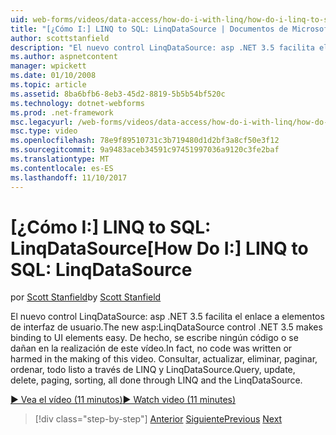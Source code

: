```yaml
---
uid: web-forms/videos/data-access/how-do-i-with-linq/how-do-i-linq-to-sql-linqdatasource
title: "[¿Cómo I:] LINQ to SQL: LinqDataSource | Documentos de Microsoft"
author: scottstanfield
description: "El nuevo control LinqDataSource: asp .NET 3.5 facilita el enlace a elementos de interfaz de usuario. De hecho, se escribe ningún código o se dañan en la realización de este vídeo. Consulta, upd..."
ms.author: aspnetcontent
manager: wpickett
ms.date: 01/10/2008
ms.topic: article
ms.assetid: 8ba6bfb6-8eb3-45d2-8819-5b5b54bf520c
ms.technology: dotnet-webforms
ms.prod: .net-framework
msc.legacyurl: /web-forms/videos/data-access/how-do-i-with-linq/how-do-i-linq-to-sql-linqdatasource
msc.type: video
ms.openlocfilehash: 78e9f89510731c3b719480d1d2bf3a8cf50e3f12
ms.sourcegitcommit: 9a9483aceb34591c97451997036a9120c3fe2baf
ms.translationtype: MT
ms.contentlocale: es-ES
ms.lasthandoff: 11/10/2017
---
```

<a name="how-do-i-linq-to-sql-linqdatasource"></a><span data-ttu-id="69d78-105">[¿Cómo I:] LINQ to SQL: LinqDataSource</span><span class="sxs-lookup"><span data-stu-id="69d78-105">[How Do I:] LINQ to SQL: LinqDataSource</span></span>
====================
<span data-ttu-id="69d78-106">por [Scott Stanfield](https://github.com/scottstanfield)</span><span class="sxs-lookup"><span data-stu-id="69d78-106">by [Scott Stanfield](https://github.com/scottstanfield)</span></span>

<span data-ttu-id="69d78-107">El nuevo control LinqDataSource: asp .NET 3.5 facilita el enlace a elementos de interfaz de usuario.</span><span class="sxs-lookup"><span data-stu-id="69d78-107">The new asp:LinqDataSource control .NET 3.5 makes binding to UI elements easy.</span></span> <span data-ttu-id="69d78-108">De hecho, se escribe ningún código o se dañan en la realización de este vídeo.</span><span class="sxs-lookup"><span data-stu-id="69d78-108">In fact, no code was written or harmed in the making of this video.</span></span> <span data-ttu-id="69d78-109">Consultar, actualizar, eliminar, paginar, ordenar, todo listo a través de LINQ y LinqDataSource.</span><span class="sxs-lookup"><span data-stu-id="69d78-109">Query, update, delete, paging, sorting, all done through LINQ and the LinqDataSource.</span></span>

[<span data-ttu-id="69d78-110">&#9654; Vea el vídeo (11 minutos)</span><span class="sxs-lookup"><span data-stu-id="69d78-110">&#9654; Watch video (11 minutes)</span></span>](https://channel9.msdn.com/Blogs/ASP-NET-Site-Videos/how-do-i-linq-to-sql-linqdatasource)

>[!div class="step-by-step"]
<span data-ttu-id="69d78-111">[Anterior](how-do-i-linq-to-sql-updating-the-database.md)
[Siguiente](how-do-i-linq-to-sql-custom-linqdatasource.md)</span><span class="sxs-lookup"><span data-stu-id="69d78-111">[Previous](how-do-i-linq-to-sql-updating-the-database.md)
[Next](how-do-i-linq-to-sql-custom-linqdatasource.md)</span></span>
